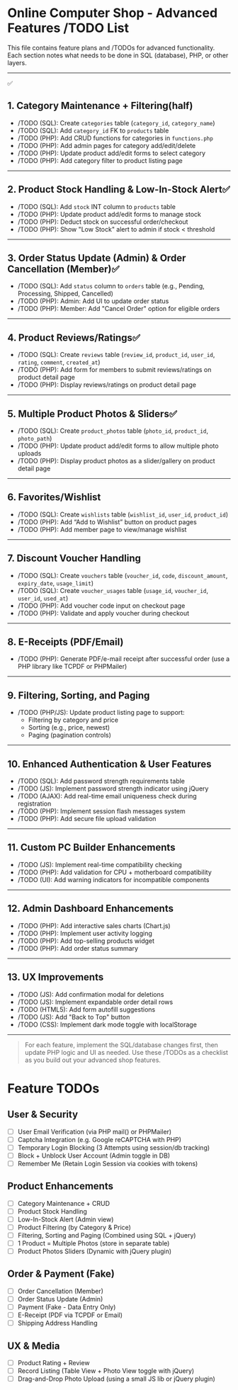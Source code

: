 # Online Computer Shop - Advanced Features /TODO List

This file contains feature plans and /TODOs for advanced functionality. Each section notes what needs to be done in SQL (database), PHP, or other layers.

---
✅
## 1. Category Maintenance + Filtering(half)
- /TODO (SQL): Create `categories` table (`category_id`, `category_name`)
- /TODO (SQL): Add `category_id` FK to `products` table
- /TODO (PHP): Add CRUD functions for categories in `functions.php`
- /TODO (PHP): Add admin pages for category add/edit/delete
- /TODO (PHP): Update product add/edit forms to select category
- /TODO (PHP): Add category filter to product listing page

---

## 2. Product Stock Handling & Low-In-Stock Alert✅
- /TODO (SQL): Add `stock` INT column to `products` table
- /TODO (PHP): Update product add/edit forms to manage stock
- /TODO (PHP): Deduct stock on successful order/checkout
- /TODO (PHP): Show "Low Stock" alert to admin if stock < threshold

---

## 3. Order Status Update (Admin) & Order Cancellation (Member)✅
- /TODO (SQL): Add `status` column to `orders` table (e.g., Pending, Processing, Shipped, Cancelled)
- /TODO (PHP): Admin: Add UI to update order status
- /TODO (PHP): Member: Add "Cancel Order" option for eligible orders

---

## 4. Product Reviews/Ratings✅
- /TODO (SQL): Create `reviews` table (`review_id`, `product_id`, `user_id`, `rating`, `comment`, `created_at`)
- /TODO (PHP): Add form for members to submit reviews/ratings on product detail page
- /TODO (PHP): Display reviews/ratings on product detail page

---

## 5. Multiple Product Photos & Sliders✅
- /TODO (SQL): Create `product_photos` table (`photo_id`, `product_id`, `photo_path`)
- /TODO (PHP): Update product add/edit forms to allow multiple photo uploads
- /TODO (PHP): Display product photos as a slider/gallery on product detail page

---

## 6. Favorites/Wishlist
- /TODO (SQL): Create `wishlists` table (`wishlist_id`, `user_id`, `product_id`)
- /TODO (PHP): Add “Add to Wishlist” button on product pages
- /TODO (PHP): Add member page to view/manage wishlist

---

## 7. Discount Voucher Handling
- /TODO (SQL): Create `vouchers` table (`voucher_id`, `code`, `discount_amount`, `expiry_date`, `usage_limit`)
- /TODO (SQL): Create `voucher_usages` table (`usage_id`, `voucher_id`, `user_id`, `used_at`)
- /TODO (PHP): Add voucher code input on checkout page
- /TODO (PHP): Validate and apply voucher during checkout

---

## 8. E-Receipts (PDF/Email)
- /TODO (PHP): Generate PDF/e-mail receipt after successful order (use a PHP library like TCPDF or PHPMailer)

---

## 9. Filtering, Sorting, and Paging
- /TODO (PHP/JS): Update product listing page to support:
  - Filtering by category and price
  - Sorting (e.g., price, newest)
  - Paging (pagination controls)

---

## 10. Enhanced Authentication & User Features
- /TODO (SQL): Add password strength requirements table
- /TODO (JS): Implement password strength indicator using jQuery
- /TODO (AJAX): Add real-time email uniqueness check during registration
- /TODO (PHP): Implement session flash messages system
- /TODO (PHP): Add secure file upload validation

---

## 11. Custom PC Builder Enhancements
- /TODO (JS): Implement real-time compatibility checking
- /TODO (PHP): Add validation for CPU + motherboard compatibility
- /TODO (UI): Add warning indicators for incompatible components

---

## 12. Admin Dashboard Enhancements
- /TODO (PHP): Add interactive sales charts (Chart.js)
- /TODO (PHP): Implement user activity logging
- /TODO (PHP): Add top-selling products widget
- /TODO (PHP): Add order status summary

---

## 13. UX Improvements
- /TODO (JS): Add confirmation modal for deletions
- /TODO (JS): Implement expandable order detail rows
- /TODO (HTML5): Add form autofill suggestions
- /TODO (JS): Add "Back to Top" button
- /TODO (CSS): Implement dark mode toggle with localStorage

---

> For each feature, implement the SQL/database changes first, then update PHP logic and UI as needed.
> Use these /TODOs as a checklist as you build out your advanced shop features.
# Feature TODOs

## User & Security
- [ ] User Email Verification (via PHP mail() or PHPMailer)
- [ ] Captcha Integration (e.g. Google reCAPTCHA with PHP)
- [ ] Temporary Login Blocking (3 Attempts using session/db tracking)
- [ ] Block + Unblock User Account (Admin toggle in DB)
- [ ] Remember Me (Retain Login Session via cookies with tokens)

## Product Enhancements
- [ ] Category Maintenance + CRUD
- [ ] Product Stock Handling
- [ ] Low-In-Stock Alert (Admin view)
- [ ] Product Filtering (by Category & Price)
- [ ] Filtering, Sorting and Paging (Combined using SQL + jQuery)
- [ ] 1 Product = Multiple Photos (store in separate table)
- [ ] Product Photos Sliders (Dynamic with jQuery plugin)

## Order & Payment (Fake)
- [ ] Order Cancellation (Member)
- [ ] Order Status Update (Admin)
- [ ] Payment (Fake - Data Entry Only)
- [ ] E-Receipt (PDF via TCPDF or Email)
- [ ] Shipping Address Handling

## UX & Media
- [ ] Product Rating + Review
- [ ] Record Listing (Table View + Photo View toggle with jQuery)
- [ ] Drag-and-Drop Photo Upload (using a small JS lib or jQuery plugin)
